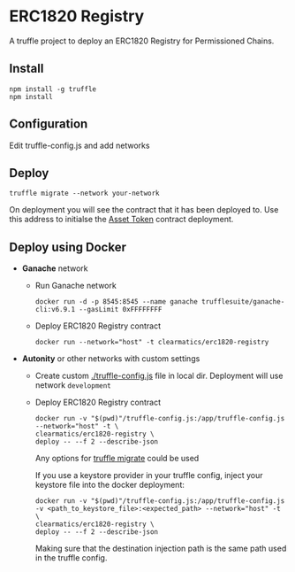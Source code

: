 # ERC1820 Registry

A truffle project to deploy an ERC1820 Registry for Permissioned Chains.

## Install

    npm install -g truffle
    npm install

## Configuration

Edit truffle-config.js and add networks

## Deploy

    truffle migrate --network your-network

On deployment you will see the contract that it has been deployed to. Use this address to initialse the [Asset Token][1] contract deployment. 

## Deploy using Docker

* **Ganache** network
  * Run Ganache network
    ```
    docker run -d -p 8545:8545 --name ganache trufflesuite/ganache-cli:v6.9.1 --gasLimit 0xFFFFFFFF
    ```
  * Deploy ERC1820 Registry contract
    ```
    docker run --network="host" -t clearmatics/erc1820-registry
    ```

* **Autonity** or other networks with custom settings
  * Create custom [./truffle-config.js](https://www.trufflesuite.com/docs/truffle/reference/configuration) file in local dir.
  Deployment will use network `development`
  * Deploy ERC1820 Registry contract
    ```
    docker run -v "$(pwd)"/truffle-config.js:/app/truffle-config.js --network="host" -t \
    clearmatics/erc1820-registry \
    deploy -- --f 2 --describe-json
    ```
    Any options for [truffle migrate](https://www.trufflesuite.com/docs/truffle/reference/truffle-commands#migrate) could be used

    If you use a keystore provider in your truffle config, inject your keystore file into the docker deployment:

    ```
    docker run -v "$(pwd)"/truffle-config.js:/app/truffle-config.js -v <path_to_keystore_file>:<expected_path> --network="host" -t \
    clearmatics/erc1820-registry \
    deploy -- --f 2 --describe-json
    ```

    Making sure that the destination injection path is the same path used in the truffle config.
  


[1]: https://github.com/clearmatics/asset-token
